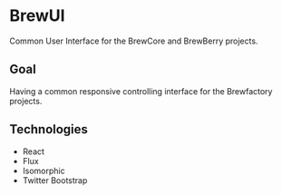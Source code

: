 # BrewUI

Common User Interface for the BrewCore and BrewBerry projects. 

## Goal
Having a common responsive controlling interface for the Brewfactory projects.

## Technologies

* React
* Flux
* Isomorphic
* Twitter Bootstrap
